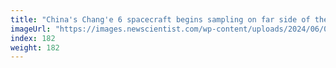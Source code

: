 ```yaml
---
title: "China's Chang'e 6 spacecraft begins sampling on far side of the moon"
imageUrl: "https://images.newscientist.com/wp-content/uploads/2024/06/03112711/SEI_207202406.jpg?width=788"
index: 182
weight: 182
---
```

